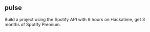 ## pulse
Build a project using the Spotify API with 6 hours on Hackatime, get 3 months of Spotify Premium.
